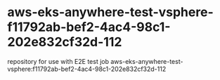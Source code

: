 # aws-eks-anywhere-test-vsphere-f11792ab-bef2-4ac4-98c1-202e832cf32d-112
repository for use with E2E test job aws-eks-anywhere-test-vsphere:f11792ab-bef2-4ac4-98c1-202e832cf32d-112

